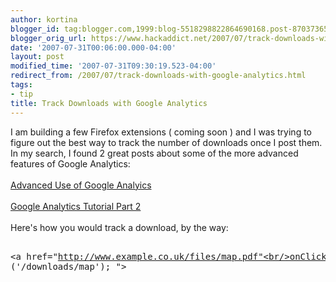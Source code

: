 ```yaml
---
author: kortina
blogger_id: tag:blogger.com,1999:blog-5518298822864690168.post-8703736589574225790
blogger_orig_url: https://www.hackaddict.net/2007/07/track-downloads-with-google-analytics.html
date: '2007-07-31T00:06:00.000-04:00'
layout: post
modified_time: '2007-07-31T09:30:19.523-04:00'
redirect_from: /2007/07/track-downloads-with-google-analytics.html
tags:
- tip
title: Track Downloads with Google Analytics
---
```


I am building a few Firefox extensions ( coming soon ) and I was trying to figure out the best way to track the number of downloads once I post them.  In my search, I found 2 great posts about some of the more advanced features of Google Analytics:<br/><br/><a href="http://www.blogstorm.co.uk/blog/advanced-google-analytics/">Advanced Use of Google Analyics</a><br/><br/><a href="http://www.blogstorm.co.uk/blog/google-analytics-tutorial/">Google Analytics Tutorial Part 2</a><br/><br/>Here's how you would track a download, by the way:<br/><pre><br/>&lt;a href="http://www.example.co.uk/files/map.pdf"<br/>onClick="javascript:urchinTracker ('/downloads/map'); "&gt;<br/></pre>